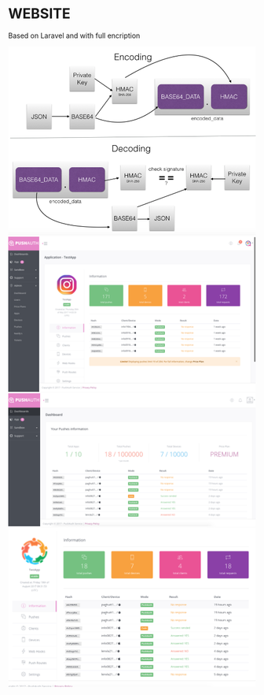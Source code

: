 # WEBSITE
Based on Laravel and with full encription


![](https://github.com/pushauth/WEBSITE/blob/master/public/%D0%A1%D0%BD%D0%B8%D0%BC%D0%BE%D0%BA%20%D1%8D%D0%BA%D1%80%D0%B0%D0%BD%D0%B0%202017-04-21%20%D0%B2%2018.07.31.png)
![](https://github.com/pushauth/WEBSITE/blob/master/public/%D0%A1%D0%BD%D0%B8%D0%BC%D0%BE%D0%BA%20%D1%8D%D0%BA%D1%80%D0%B0%D0%BD%D0%B0%202017-07-08%20%D0%B2%2008.23.15.png)
![](https://github.com/pushauth/WEBSITE/blob/master/public/%D0%A1%D0%BD%D0%B8%D0%BC%D0%BE%D0%BA%20%D1%8D%D0%BA%D1%80%D0%B0%D0%BD%D0%B0%202017-09-04%20%D0%B2%2011.01.48.png)
![](https://github.com/pushauth/WEBSITE/blob/master/public/%D0%A1%D0%BD%D0%B8%D0%BC%D0%BE%D0%BA%20%D1%8D%D0%BA%D1%80%D0%B0%D0%BD%D0%B0%202017-09-04%20%D0%B2%2011.03.44.png)

